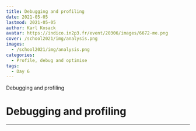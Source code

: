 ```yaml
---
title: Debugging and profiling
date: 2021-05-05
lastmod: 2021-05-05
author: Karl Kosack
avatar: https://indico.in2p3.fr/event/20306/images/6672-me.png
cover: /school2021/img/analysis.png
images:
  - /school2021/img/analysis.png
categories:
  - Profile, debug and optimise
tags:
  - Day 6
---
```


Debugging and profiling

<!--more-->
<!---->

<!-- Dear instructor:
* The dates at the top of this markdown (.md) document will help order the classes in the portal.
Please, if you don't need to, do not change the one that is now.
* Take into account that there is a feature in the dates: if you use a date in the future, the class will be not visible in the portal until the date you have assigned.
* You can create dedicated folders if you need to.
* But if you simply need to add some pictures, you can use the folder ../static/img/ mentioned at the top as /school2021/img/
-->

<!---->

# Debugging and profiling


---
